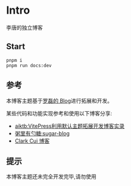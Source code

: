 # Intro

李唐的独立博客

## Start

```
pnpm i
pnpm run docs:dev
```

## 参考

本博客主题基于[罗磊的 Blog](https://github.com/foru17/luoleiorg)进行拓展和开发。

某些代码和功能实现参考和使用以下博客分享:

* [aiktb:VitePress利用默认主题拓展开发博客实录](https://aiktb.com/posts/vitepress-blog)
* [粥里有勺糖:sugar-blog](https://github.com/ATQQ/sugar-blog)
* [Clark Cui 博客](https://visionary-sunflower-dc7ae3.netlify.app/)

## 提示

本博客主题还未完全开发完毕,请勿使用
